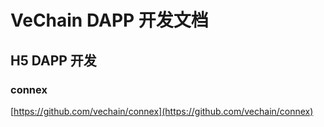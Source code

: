 # VeChain DAPP 开发文档

## H5 DAPP 开发

### connex

[https://github.com/vechain/connex](https://github.com/vechain/connex)